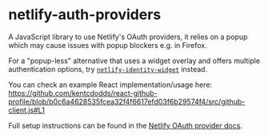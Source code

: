 # netlify-auth-providers

A JavaScript library to use Netlify's OAuth providers, it relies on a popup which may cause issues with popup blockers e.g. in Firefox.

For a "popup-less" alternative that uses a widget overlay and offers multiple authentication options, try [`netlify-identity-widget`](https://github.com/netlify/netlify-identity-widget) instead.

You can check an example React implementation/usage here: https://github.com/kentcdodds/react-github-profile/blob/b0c6a4628535fcea32f4f6617efd03f6b29574f4/src/github-client.js#L1

Full setup instructions can be found in the [Netlify OAuth provider docs](https://www.netlify.com/docs/authentication-providers).

